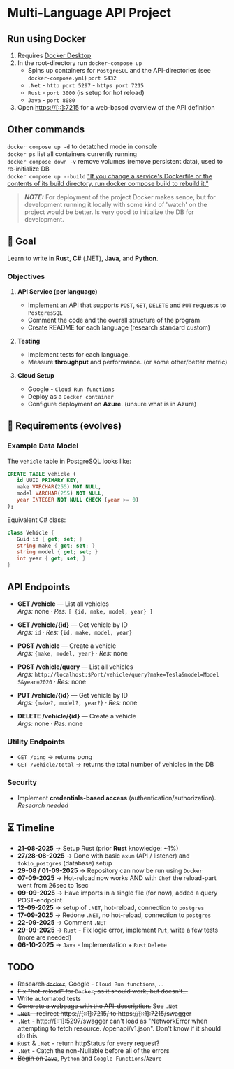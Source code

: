 # Multi-Language API Project

## Run using Docker
1. Requires [Docker Desktop](https://www.docker.com/products/docker-desktop/)
2. In the root-directory run `docker-compose up`
   * Spins up containers for `PostgreSQL` and the API-directories (see `docker-compose.yml`) `port 5432`
   * `.Net` - `http port 5297` - `https port 7215`
   * `Rust` - `port 3000` (is setup for hot reload)
   * `Java` - `port 8080`
3. Open [https://[::]:7215](https://[::]:7215) for a web-based overview of the API definition

## Other commands
`docker compose up -d` to detatched mode in console \
`docker ps` list all containers currently running \
`docker compose down -v` remove volumes (remove persistent data), used to re-initialize DB \
`docker compose up --build` ["If you change a service's Dockerfile or the contents of its build directory, run docker compose build to rebuild it."](https://docs.docker.com/reference/cli/docker/compose/build/)
> **_NOTE:_**  For deployment of the project Docker makes sence, but for development running it locally with some kind of 'watch' on the project would be better. Is very good to initialize the DB for development.

## 🎯 Goal
Learn to write in **Rust**, **C#** (.NET), **Java**, and **Python**.

### Objectives
1. **API Service (per language)**
   - Implement an API that supports `POST`, `GET`, `DELETE` and `PUT` requests to `PostgresSQL`
   - Comment the code and the overall structure of the program
   - Create README for each language (research standard custom)

2. **Testing**
   - Implement tests for each language.
   - Measure **throughput** and performance. (or some other/better metric)

3. **Cloud Setup**
   - Google - `Cloud Run functions`
   - Deploy as a `Docker container`
   - Configure deployment on **Azure**. (unsure what is in Azure)



## 📌 Requirements (evolves)

### Example Data Model

The `vehicle` table in PostgreSQL looks like:

```sql
CREATE TABLE vehicle (
   id UUID PRIMARY KEY,
   make VARCHAR(255) NOT NULL,
   model VARCHAR(255) NOT NULL,
   year INTEGER NOT NULL CHECK (year >= 0)
);
```

Equivalent C# class:

```csharp
class Vehicle {
   Guid id { get; set; }
   string make { get; set; }
   string model { get; set; }
   int year { get; set; }
}
```

<!-- ### API Endpoints
- `GET /vehicle` → list all entries
- `GET /vehicle/{id}` → retrieve a single note
   - Arguments: id -> id, make, model, year
- `POST /vehicle` → create a note
   - Arguments: make, model, year
- `POST /vehicle/query` → create a note
- `PUT /vehicle/{id}` → edit a note
- `DELETE /vehicle/{id}` → delete a note -->

## API Endpoints
- **GET /vehicle** — List all vehicles  
  _Args:_ none · _Res:_ `[ {id, make, model, year} ]`

- **GET /vehicle/{id}** — Get vehicle by ID  
  _Args:_ `id` · _Res:_ `{id, make, model, year}`

- **POST /vehicle** — Create a vehicle  
  _Args:_ `{make, model, year}` · _Res:_ none

<!-- Should not be this way -->
- **POST /vehicle/query** — List all vehicles  
  _Args:_ `http://localhost:$Port/vehicle/query?make=Tesla&model=Model S&year=2020` · _Res:_ none

- **PUT /vehicle/{id}** — Get vehicle by ID  
  _Args:_ `{make?, model?, year?}` · _Res:_ none

- **DELETE /vehicle/{id}** — Create a vehicle  
  _Args:_ none · _Res:_ none



### Utility Endpoints
- `GET /ping` → returns pong
- `GET /vehicle/total` → returns the total number of vehicles in the DB  

### Security
- Implement **credentials-based access** (authentication/authorization). _Research needed_


## ⏳ Timeline
- **21-08-2025** → Setup Rust (prior **Rust** knowledge: ~1%)
- **27/28-08-2025** → Done with basic `axum` (API / listener) and `tokio_postgres` (database) setup
- **29-08 / 01-09-2025** → Repository can now be run using `Docker`
- **07-09-2025** → Hot-reload now works AND with `Chef` the reload-part went from 26sec to 1sec
- **09-09-2025** → Have imports in a single file (for now), added a query POST-endpoint
- **12-09-2025** → setup of `.NET`, hot-reload, connection to `postgres`
- **17-09-2025** → Redone `.NET`, no hot-reload, connection to `postgres`
- **22-09-2025** → Comment `.NET`
- **29-09-2025** → `Rust` - Fix logic error, implement `Put`, write a few tests (more are needed)
- **06-10-2025** → `Java` - Implementation + `Rust` `Delete`


## TODO
<!-- Easy🟢, Medium🟡, Hard🔴 -->
- ~~Research `docker`~~, Google - `Cloud Run functions`, ...
- ~~Fix "hot-reload" for `Docker`, as it should work, but doesn't...~~
- Write automated tests
- ~~Generate a webpage with the API-description.~~ See `.Net`
- ~~`.Net` - redirect https://[::1]:7215/ to https://[::1]:7215/swagger~~
- `.Net` - http://[::1]:5297/swagger can't load as "NetworkError when attempting to fetch resource. /openapi/v1.json". Don't know if it should do this.
- `Rust` & `.Net` - return httpStatus for every request?
- `.Net` - Catch the non-Nullable before all of the errors
- ~~Begin on `Java`~~, `Python` and `Google Functions`/`Azure`
<!-- ~~ abc ~~ -->
